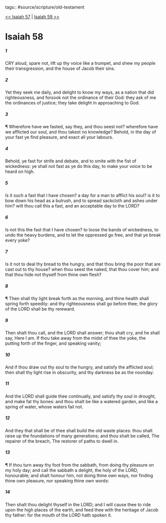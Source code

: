 tags:: #source/scripture/old-testament

[<< Isaiah 57](/Old_Testament/23_Isaiah/Isaiah_57.md) | [Isaiah 59 >>](/Old_Testament/23_Isaiah/Isaiah_59.md)

# Isaiah 58

##### 1

CRY aloud, spare not, lift up thy voice like a trumpet, and shew my people their transgression, and the house of Jacob their sins.

##### 2

Yet they seek me daily, and delight to know my ways, as a nation that did righteousness, and forsook not the ordinance of their God: they ask of me the ordinances of justice; they take delight in approaching to God.

##### 3

¶ Wherefore have we fasted, say they, and thou seest not? wherefore have we afflicted our soul, and thou takest no knowledge? Behold, in the day of your fast ye find pleasure, and exact all your labours.

##### 4

Behold, ye fast for strife and debate, and to smite with the fist of wickedness: ye shall not fast as ye do this day, to make your voice to be heard on high.

##### 5

Is it such a fast that I have chosen? a day for a man to afflict his soul? is it to bow down his head as a bulrush, and to spread sackcloth and ashes under him? wilt thou call this a fast, and an acceptable day to the LORD?

##### 6

Is not this the fast that I have chosen? to loose the bands of wickedness, to undo the heavy burdens, and to let the oppressed go free, and that ye break every yoke?

##### 7

Is it not to deal thy bread to the hungry, and that thou bring the poor that are cast out to thy house? when thou seest the naked, that thou cover him; and that thou hide not thyself from thine own flesh?

##### 8

¶ Then shall thy light break forth as the morning, and thine health shall spring forth speedily: and thy righteousness shall go before thee; the glory of the LORD shall be thy rereward.

##### 9

Then shalt thou call, and the LORD shall answer; thou shalt cry, and he shall say, Here I am. If thou take away from the midst of thee the yoke, the putting forth of the finger, and speaking vanity;

##### 10

And if thou draw out thy soul to the hungry, and satisfy the afflicted soul; then shall thy light rise in obscurity, and thy darkness be as the noonday:

##### 11

And the LORD shall guide thee continually, and satisfy thy soul in drought, and make fat thy bones: and thou shalt be like a watered garden, and like a spring of water, whose waters fail not.

##### 12

And they that shall be of thee shall build the old waste places: thou shalt raise up the foundations of many generations; and thou shalt be called, The repairer of the breach, The restorer of paths to dwell in.

##### 13

¶ If thou turn away thy foot from the sabbath, from doing thy pleasure on my holy day; and call the sabbath a delight, the holy of the LORD, honourable; and shalt honour him, not doing thine own ways, nor finding thine own pleasure, nor speaking thine own words:

##### 14

Then shalt thou delight thyself in the LORD; and I will cause thee to ride upon the high places of the earth, and feed thee with the heritage of Jacob thy father: for the mouth of the LORD hath spoken it.
